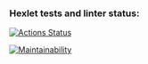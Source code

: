 ### Hexlet tests and linter status:
[![Actions Status](https://github.com/denis-kitaev/python-project-lvl2/workflows/hexlet-check/badge.svg)](https://github.com/denis-kitaev/python-project-lvl2/actions)

[![Maintainability](https://api.codeclimate.com/v1/badges/a7fc839a394e487da00d/maintainability)](https://codeclimate.com/github/denis-kitaev/python-project-lvl2/maintainability)

